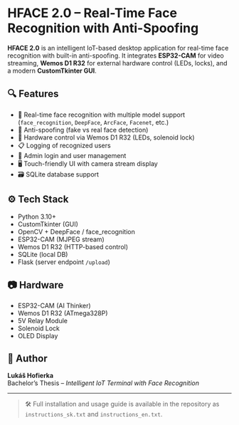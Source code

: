 # HFACE 2.0 – Real-Time Face Recognition with Anti-Spoofing

**HFACE 2.0** is an intelligent IoT-based desktop application for real-time face recognition with built-in anti-spoofing. It integrates **ESP32-CAM** for video streaming, **Wemos D1 R32** for external hardware control (LEDs, locks), and a modern **CustomTkinter GUI**.

## 🔍 Features

- 📸 Real-time face recognition with multiple model support (`face_recognition`, `DeepFace`, `ArcFace`, `Facenet`, etc.)
- 🧠 Anti-spoofing (fake vs real face detection)
- 🔐 Hardware control via Wemos D1 R32 (LEDs, solenoid lock)
- 📋 Logging of recognized users
- 🧾 Admin login and user management
- 🖥️ Touch-friendly UI with camera stream display
- 🗃️ SQLite database support

## ⚙️ Tech Stack

- Python 3.10+
- CustomTkinter (GUI)
- OpenCV + DeepFace / face_recognition
- ESP32-CAM (MJPEG stream)
- Wemos D1 R32 (HTTP-based control)
- SQLite (local DB)
- Flask (server endpoint `/upload`)

## 📷 Hardware

- ESP32-CAM (AI Thinker)
- Wemos D1 R32 (ATmega328P)
- 5V Relay Module
- Solenoid Lock
- OLED Display

## 🧠 Author

**Lukáš Hofierka**  
Bachelor’s Thesis – *Intelligent IoT Terminal with Face Recognition*

---

> 🛠 Full installation and usage guide is available in the repository as `instructions_sk.txt` and `instructions_en.txt`.
